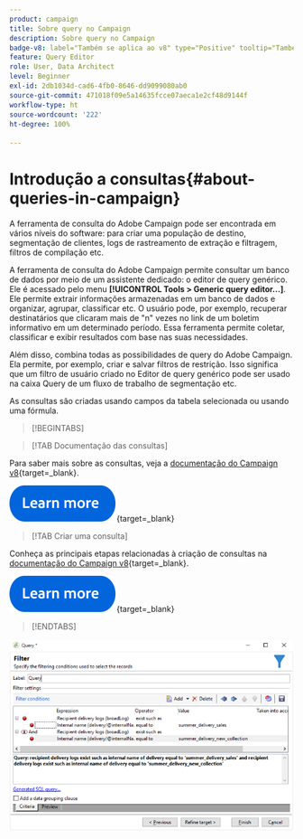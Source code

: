 ```yaml
---
product: campaign
title: Sobre query no Campaign
description: Sobre query no Campaign
badge-v8: label="Também se aplica ao v8" type="Positive" tooltip="Também se aplica ao Campaign v8"
feature: Query Editor
role: User, Data Architect
level: Beginner
exl-id: 2db1034d-cad6-4fb0-8646-dd9099080ab0
source-git-commit: 471018f09e5a14635fcce07aeca1e2cf48d9144f
workflow-type: ht
source-wordcount: '222'
ht-degree: 100%

---
```


# Introdução a consultas{#about-queries-in-campaign}



A ferramenta de consulta do Adobe Campaign pode ser encontrada em vários níveis do software: para criar uma população de destino, segmentação de clientes, logs de rastreamento de extração e filtragem, filtros de compilação etc.

A ferramenta de consulta do Adobe Campaign permite consultar um banco de dados por meio de um assistente dedicado: o editor de query genérico. Ele é acessado pelo menu **[!UICONTROL Tools > Generic query editor...]**. Ele permite extrair informações armazenadas em um banco de dados e organizar, agrupar, classificar etc. O usuário pode, por exemplo, recuperar destinatários que clicaram mais de &quot;n&quot; vezes no link de um boletim informativo em um determinado período. Essa ferramenta permite coletar, classificar e exibir resultados com base nas suas necessidades.

Além disso, combina todas as possibilidades de query do Adobe Campaign. Ela permite, por exemplo, criar e salvar filtros de restrição. Isso significa que um filtro de usuário criado no Editor de query genérico pode ser usado na caixa Query de um fluxo de trabalho de segmentação etc.

As consultas são criadas usando campos da tabela selecionada ou usando uma fórmula.

>[!BEGINTABS]

>[!TAB Documentação das consultas]

Para saber mais sobre as consultas, veja a [documentação do Campaign v8](https://experienceleague.adobe.com/pt-br/docs/campaign/automation/workflows/wf-activities/activities){target=_blank}.


[![imagem](../../assets/do-not-localize/learn-more-button.svg)](https://experienceleague.adobe.com/pt-br/docs/campaign/automation/workflows/wf-activities/activities){target=_blank}


>[!TAB Criar uma consulta]

Conheça as principais etapas relacionadas à criação de consultas na [documentação do Campaign v8](https://experienceleague.adobe.com/pt-br/docs/campaign/automation/workflows/wf-activities/targeting-activities/query){target=_blank}.

[![imagem](../../assets/do-not-localize/learn-more-button.svg)](https://experienceleague.adobe.com/pt-br/docs/campaign/automation/workflows/wf-activities/targeting-activities/query){target=_blank}

>[!ENDTABS]

![Captura de tela com um exemplo de consulta.](assets/query_recipients_4.png)
